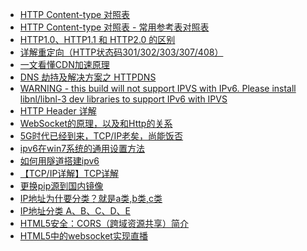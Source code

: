 - <A HREF="http://tool.oschina.net/commons"  >HTTP Content-type 对照表</A>
 - <A HREF="http://tools.jb51.net/table/http_content_type" >HTTP Content-type 对照表 - 常用参考表对照表</A>
 - <A HREF="https://www.cnblogs.com/heluan/p/8620312.html"  >HTTP1.0、HTTP1.1 和 HTTP2.0 的区别 </A>
 - <A HREF="https://www.cnblogs.com/wuguanglin/p/redirect.html"  >详解重定向（HTTP状态码301/302/303/307/408）</A>
 - <A HREF="https://blog.csdn.net/xiangzhihong8/article/details/83147542"  >一文看懂CDN加速原理</A>
 - <A HREF="https://blog.csdn.net/chuanglan/article/details/80614596"  >DNS 劫持及解决方案之 HTTPDNS</A>
 - <A HREF="https://www.cnblogs.com/zouhong/p/12312086.html"  >WARNING - this build will not support IPVS with IPv6. Please install libnl/libnl-3 dev libraries to support IPv6 with IPVS </A>
 - <A HREF="https://blog.csdn.net/u014175572/article/details/54861813" >HTTP Header 详解  </A>
 - <A HREF="https://www.cnblogs.com/Herzog3/p/5088130.html"  >WebSocket的原理，以及和Http的关系  </A>
 - <A HREF="https://www.cnblogs.com/imstudy/p/12695027.html"  >5G时代已经到来，TCP/IP老矣，尚能饭否 </A>
 - <A HREF="https://jingyan.baidu.com/article/2f9b480dfc24bd41cb6cc22f.html"  >ipv6在win7系统的通用设置方法</A>
 - <A HREF="http://www.elecfans.com/news/wangluo/20171226607766_a.html"  >如何用隧道搭建ipv6</A>
 - <A HREF="https://mp.weixin.qq.com/s/MlHoleYJxaGQ3u8kg6Xb5A"  >【TCP/IP详解】TCP详解</A>
 - <A HREF="https://www.cnblogs.com/kcxg/p/11188047.html"  >更换pip源到国内镜像 </A>
 - <A HREF="https://www.zhihu.com/question/31766172"  >IP地址为什要分类？就是a类,b类,c类 </A>
 - <A HREF="https://blog.csdn.net/renfeigui0/article/details/100038237"  >IP地址分类 A、B、C、D、E </A>
 - <A HREF="http://www.cnblogs.com/yuzhongwusan/p/3677955.html"  >HTML5安全：CORS（跨域资源共享）简介 </A>
 - <A HREF="https://blog.csdn.net/qq_39364032/article/details/79744309"  >HTML5中的websocket实现直播 </A>
